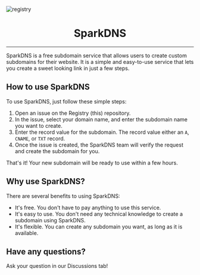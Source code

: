 ![registry](https://socialify.git.ci/sparkdns/registry/image?description=1&descriptionEditable=The%20easiest%20way%20to%20get%20a%20free%20subdomain%20for%20your%20project!&font=Raleway&issues=1&language=1&name=1&owner=1&pattern=Circuit%20Board&pulls=1&stargazers=1&theme=Dark)
# <div align="center">SparkDNS</div>
---
SparkDNS is a free subdomain service that allows users to create custom subdomains for their website. It is a simple and easy-to-use service that lets you create a sweet looking link in just a few steps.

## How to use SparkDNS

To use SparkDNS, just follow these simple steps:

1. Open an issue on the Registry (this) repository.
2. In the issue, select your domain name, and enter the subdomain name you want to create. 
3. Enter the record value for the subdomain. The record value either an `A`, `CNAME`, or `TXT` record.
4. Once the issue is created, the SparkDNS team will verify the request and create the subdomain for you.

That's it! Your new subdomain will be ready to use within a few hours.

## Why use SparkDNS?

There are several benefits to using SparkDNS:

- It's free. You don't have to pay anything to use this service.
- It's easy to use. You don't need any technical knowledge to create a subdomain using SparkDNS.
- It's flexible. You can create any subdomain you want, as long as it is available.

## Have any questions?
Ask your question in our Discussions tab!

